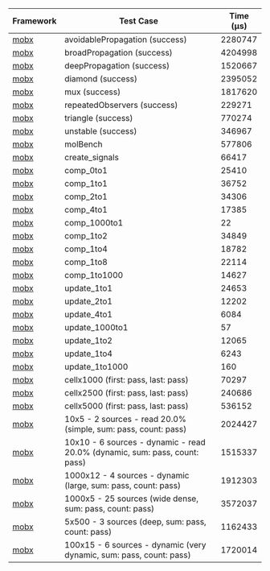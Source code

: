 | Framework | Test Case | Time (μs) |
| --- | --- | --- |
| [mobx](https://github.com/mobxjs/mobx.dart) | avoidablePropagation (success) | 2280747 |
| [mobx](https://github.com/mobxjs/mobx.dart) | broadPropagation (success) | 4204998 |
| [mobx](https://github.com/mobxjs/mobx.dart) | deepPropagation (success) | 1520667 |
| [mobx](https://github.com/mobxjs/mobx.dart) | diamond (success) | 2395052 |
| [mobx](https://github.com/mobxjs/mobx.dart) | mux (success) | 1817620 |
| [mobx](https://github.com/mobxjs/mobx.dart) | repeatedObservers (success) | 229271 |
| [mobx](https://github.com/mobxjs/mobx.dart) | triangle (success) | 770274 |
| [mobx](https://github.com/mobxjs/mobx.dart) | unstable (success) | 346967 |
| [mobx](https://github.com/mobxjs/mobx.dart) | molBench | 577806 |
| [mobx](https://github.com/mobxjs/mobx.dart) | create_signals | 66417 |
| [mobx](https://github.com/mobxjs/mobx.dart) | comp_0to1 | 25410 |
| [mobx](https://github.com/mobxjs/mobx.dart) | comp_1to1 | 36752 |
| [mobx](https://github.com/mobxjs/mobx.dart) | comp_2to1 | 34306 |
| [mobx](https://github.com/mobxjs/mobx.dart) | comp_4to1 | 17385 |
| [mobx](https://github.com/mobxjs/mobx.dart) | comp_1000to1 | 22 |
| [mobx](https://github.com/mobxjs/mobx.dart) | comp_1to2 | 34849 |
| [mobx](https://github.com/mobxjs/mobx.dart) | comp_1to4 | 18782 |
| [mobx](https://github.com/mobxjs/mobx.dart) | comp_1to8 | 22114 |
| [mobx](https://github.com/mobxjs/mobx.dart) | comp_1to1000 | 14627 |
| [mobx](https://github.com/mobxjs/mobx.dart) | update_1to1 | 24653 |
| [mobx](https://github.com/mobxjs/mobx.dart) | update_2to1 | 12202 |
| [mobx](https://github.com/mobxjs/mobx.dart) | update_4to1 | 6084 |
| [mobx](https://github.com/mobxjs/mobx.dart) | update_1000to1 | 57 |
| [mobx](https://github.com/mobxjs/mobx.dart) | update_1to2 | 12065 |
| [mobx](https://github.com/mobxjs/mobx.dart) | update_1to4 | 6243 |
| [mobx](https://github.com/mobxjs/mobx.dart) | update_1to1000 | 160 |
| [mobx](https://github.com/mobxjs/mobx.dart) | cellx1000 (first: pass, last: pass) | 70297 |
| [mobx](https://github.com/mobxjs/mobx.dart) | cellx2500 (first: pass, last: pass) | 240686 |
| [mobx](https://github.com/mobxjs/mobx.dart) | cellx5000 (first: pass, last: pass) | 536152 |
| [mobx](https://github.com/mobxjs/mobx.dart) | 10x5 - 2 sources - read 20.0% (simple, sum: pass, count: pass) | 2024427 |
| [mobx](https://github.com/mobxjs/mobx.dart) | 10x10 - 6 sources - dynamic - read 20.0% (dynamic, sum: pass, count: pass) | 1515337 |
| [mobx](https://github.com/mobxjs/mobx.dart) | 1000x12 - 4 sources - dynamic (large, sum: pass, count: pass) | 1912303 |
| [mobx](https://github.com/mobxjs/mobx.dart) | 1000x5 - 25 sources (wide dense, sum: pass, count: pass) | 3572037 |
| [mobx](https://github.com/mobxjs/mobx.dart) | 5x500 - 3 sources (deep, sum: pass, count: pass) | 1162433 |
| [mobx](https://github.com/mobxjs/mobx.dart) | 100x15 - 6 sources - dynamic (very dynamic, sum: pass, count: pass) | 1720014 |
